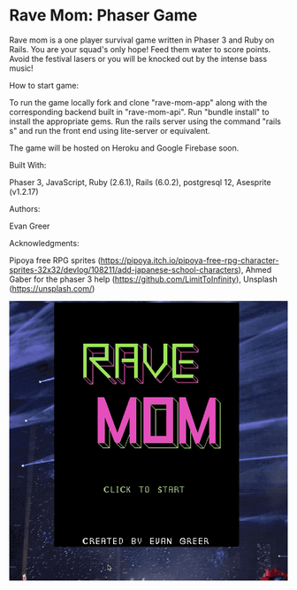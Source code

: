 # Rave Mom: Phaser Game

Rave mom is a one player survival game written in Phaser 3 and Ruby on Rails. You are your squad's only hope! Feed them water to score points. Avoid the festival lasers or you will be knocked out by the intense bass music!

How to start game:

To run the game locally fork and clone "rave-mom-app" along with the corresponding backend built in "rave-mom-api".
Run "bundle install" to install the appropriate gems.
Run the rails server using the command "rails s" and run the front end using lite-server or equivalent.

The game will be hosted on Heroku and Google Firebase soon.

Built With:

Phaser 3, JavaScript, Ruby (2.6.1), Rails (6.0.2), postgresql 12, Asesprite (v1.2.17)

Authors:

Evan Greer

Acknowledgments:

Pipoya free RPG sprites (https://pipoya.itch.io/pipoya-free-rpg-character-sprites-32x32/devlog/108211/add-japanese-school-characters), Ahmed Gaber for the phaser 3 help (https://github.com/LimitToInfinity), Unsplash (https://unsplash.com/)

![](demo.gif)
